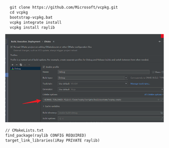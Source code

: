 ```
  git clone https://github.com/Microsoft/vcpkg.git
  cd vcpkg
  bootstrap-vcpkg.bat
  vcpkg integrate install
  vcpkg install raylib
```

![img.png](note/img.png)



```
// CMakeLists.txt
find_package(raylib CONFIG REQUIRED)
target_link_libraries(iRay PRIVATE raylib)
```